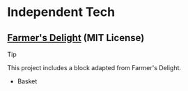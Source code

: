 # Independent Tech

## [Farmer's Delight](https://github.com/vectorwing/FarmersDelight/tree/1.21) (MIT License)

> [!TIP]
> This project includes a block adapted from Farmer's Delight.

- Basket
